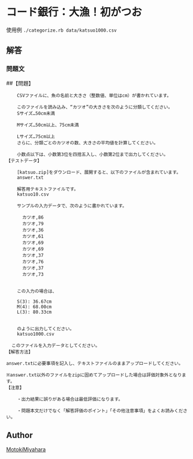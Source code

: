 コード銀行：大漁！初がつお
====

使用例
`./categorize.rb data/katsuo1000.csv`

## 解答


### 問題文
##【問題】

        CSVファイルに、魚の名前と大きさ（整数値、単位はcm）が書かれています。

        このファイルを読み込み、“カツオ”の大きさを次のように分類してください。
        Sサイズ…50cm未満

        Mサイズ…50cm以上、75cm未満

        Lサイズ…75cm以上
        さらに、分類ごとのカツオの数、大きさの平均値を計算してください。

        小数点以下は、小数第3位を四捨五入し、小数第2位まで出力してください。
    【テストデータ】

        [katsuo.zip]をダウンロード、展開すると、以下のファイルが含まれています。
        answer.txt

        解答用テキストファイルです。
        katsuo10.csv

        サンプルの入力データで、次のように書かれています。

          カツオ,86
          カツオ,79
          カツオ,36
          カツオ,61
          カツオ,69
          カツオ,69
          カツオ,37
          カツオ,76
          カツオ,37
          カツオ,73


        この入力の場合は、

        S(3): 36.67cm
        M(4): 68.00cm
        L(3): 80.33cm


        のように出力してください。
        katsuo1000.csv

      このファイルを入力データとしてください。
    【解答方法】

    answer.txtに必要事項を記入し、テキストファイルのままアップロードしてください。

    ※answer.txt以外のファイルをzipに固めてアップロードした場合は評価対象外となります。
    【注意】

        ・出力結果に誤りがある場合は最低評価になります。

        ・問題本文だけでなく「解答評価のポイント」「その他注意事項」をよくお読みください。


## Author
[MotokiMiyahara](https://github.com/MotokiMiyahara/)


